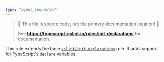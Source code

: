 ```yaml
---
type: "agent_requested"
---
```


> 🛑 This file is source code, not the primary documentation location! 🛑
>
> See **https://typescript-eslint.io/rules/init-declarations** for documentation.

This rule extends the base [`eslint/init-declarations`](https://eslint.org/docs/rules/init-declarations) rule.
It adds support for TypeScript's `declare` variables.
